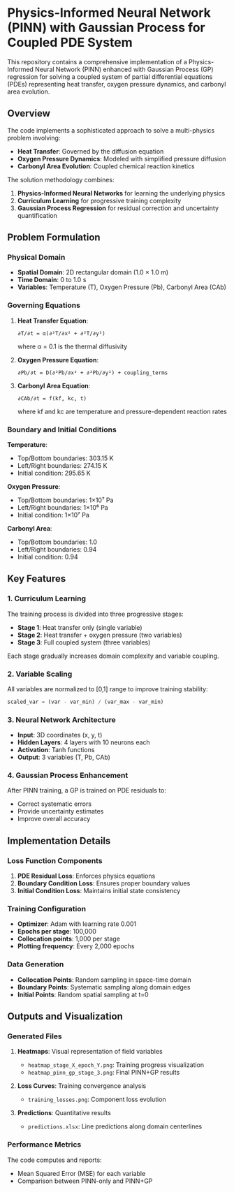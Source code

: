 # Physics-Informed Neural Network (PINN) with Gaussian Process for Coupled PDE System

This repository contains a comprehensive implementation of a Physics-Informed Neural Network (PINN) enhanced with Gaussian Process (GP) regression for solving a coupled system of partial differential equations (PDEs) representing heat transfer, oxygen pressure dynamics, and carbonyl area evolution.

## Overview

The code implements a sophisticated approach to solve a multi-physics problem involving:
- **Heat Transfer**: Governed by the diffusion equation
- **Oxygen Pressure Dynamics**: Modeled with simplified pressure diffusion
- **Carbonyl Area Evolution**: Coupled chemical reaction kinetics

The solution methodology combines:
1. **Physics-Informed Neural Networks** for learning the underlying physics
2. **Curriculum Learning** for progressive training complexity
3. **Gaussian Process Regression** for residual correction and uncertainty quantification

## Problem Formulation

### Physical Domain
- **Spatial Domain**: 2D rectangular domain (1.0 × 1.0 m)
- **Time Domain**: 0 to 1.0 s
- **Variables**: Temperature (T), Oxygen Pressure (Pb), Carbonyl Area (CAb)

### Governing Equations

1. **Heat Transfer Equation**:
   ```
   ∂T/∂t = α(∂²T/∂x² + ∂²T/∂y²)
   ```
   where α = 0.1 is the thermal diffusivity

2. **Oxygen Pressure Equation**:
   ```
   ∂Pb/∂t = D(∂²Pb/∂x² + ∂²Pb/∂y²) + coupling_terms
   ```

3. **Carbonyl Area Equation**:
   ```
   ∂CAb/∂t = f(kf, kc, t)
   ```
   where kf and kc are temperature and pressure-dependent reaction rates

### Boundary and Initial Conditions

**Temperature**:
- Top/Bottom boundaries: 303.15 K
- Left/Right boundaries: 274.15 K
- Initial condition: 295.65 K

**Oxygen Pressure**:
- Top/Bottom boundaries: 1×10⁷ Pa
- Left/Right boundaries: 1×10⁶ Pa
- Initial condition: 1×10⁷ Pa

**Carbonyl Area**:
- Top/Bottom boundaries: 1.0
- Left/Right boundaries: 0.94
- Initial condition: 0.94

## Key Features

### 1. Curriculum Learning
The training process is divided into three progressive stages:
- **Stage 1**: Heat transfer only (single variable)
- **Stage 2**: Heat transfer + oxygen pressure (two variables)
- **Stage 3**: Full coupled system (three variables)

Each stage gradually increases domain complexity and variable coupling.

### 2. Variable Scaling
All variables are normalized to [0,1] range to improve training stability:
```python
scaled_var = (var - var_min) / (var_max - var_min)
```

### 3. Neural Network Architecture
- **Input**: 3D coordinates (x, y, t)
- **Hidden Layers**: 4 layers with 10 neurons each
- **Activation**: Tanh functions
- **Output**: 3 variables (T, Pb, CAb)

### 4. Gaussian Process Enhancement
After PINN training, a GP is trained on PDE residuals to:
- Correct systematic errors
- Provide uncertainty estimates
- Improve overall accuracy

## Implementation Details

### Loss Function Components
1. **PDE Residual Loss**: Enforces physics equations
2. **Boundary Condition Loss**: Ensures proper boundary values
3. **Initial Condition Loss**: Maintains initial state consistency

### Training Configuration
- **Optimizer**: Adam with learning rate 0.001
- **Epochs per stage**: 100,000
- **Collocation points**: 1,000 per stage
- **Plotting frequency**: Every 2,000 epochs

### Data Generation
- **Collocation Points**: Random sampling in space-time domain
- **Boundary Points**: Systematic sampling along domain edges
- **Initial Points**: Random spatial sampling at t=0

## Outputs and Visualization

### Generated Files
1. **Heatmaps**: Visual representation of field variables
   - `heatmap_stage_X_epoch_Y.png`: Training progress visualization
   - `heatmap_pinn_gp_stage_3.png`: Final PINN+GP results

2. **Loss Curves**: Training convergence analysis
   - `training_losses.png`: Component loss evolution

3. **Predictions**: Quantitative results
   - `predictions.xlsx`: Line predictions along domain centerlines

### Performance Metrics
The code computes and reports:
- Mean Squared Error (MSE) for each variable
- Comparison between PINN-only and PINN+GP